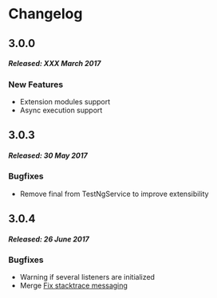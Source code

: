 # Changelog

## 3.0.0
##### Released: XXX March 2017

### New Features

* Extension modules support
* Async execution support


## 3.0.3
##### Released: 30 May 2017

### Bugfixes

* Remove final from TestNgService to improve extensibility

## 3.0.4
##### Released: 26 June 2017

### Bugfixes

* Warning if several listeners are initialized
* Merge [Fix stacktrace messaging](https://github.com/reportportal/agent-java-testNG/pull/10)
